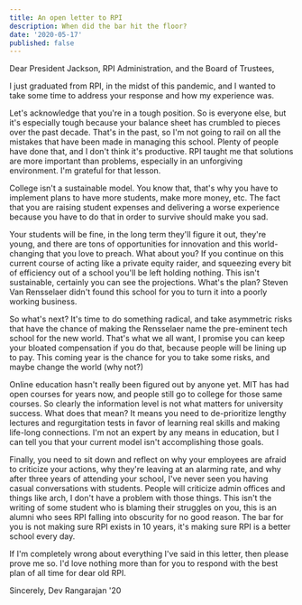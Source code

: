 ```yaml
---
title: An open letter to RPI
description: When did the bar hit the floor?
date: '2020-05-17'
published: false
---
```

Dear President Jackson, RPI Administration, and the Board of Trustees,

I just graduated from RPI, in the midst of this pandemic, and I wanted to take some time to address your response and how my experience was.

Let's acknowledge that you're in a tough position. So is everyone else, but it's especially tough because your balance sheet has crumbled to pieces over the past decade. That's in the past, so I'm not going to rail on all the mistakes that have been made in managing this school. Plenty of people have done that, and I don't think it's productive. RPI taught me that solutions are more important than problems, especially in an unforgiving environment. I'm grateful for that lesson.

College isn't a sustainable model. You know that, that's why you have to implement plans to have more students, make more money, etc.
The fact that you are raising student expenses and delivering a worse experience because you have to do that in order to survive should make you sad. 

Your students will be fine, in the long term they'll figure it out, they're young, and there are tons of opportunities for innovation and this world-changing that you love to preach. What about you? If you continue on this current course of acting like a private equity raider, and squeezing every bit of efficiency out of a school you'll be left holding nothing. This isn't sustainable, certainly you can see the projections. What's the plan? Steven Van Rensselaer didn't found this school for you to turn it into a poorly working business.

So what's next? It's time to do something radical, and take asymmetric risks that have the chance of making the Rensselaer name the pre-eminent tech school for the new world. That's what we all want, I promise you can keep your bloated compensation if you do that, because people will be lining up to pay. This coming year is the chance for you to take some risks, and maybe change the world (why not?)

Online education hasn't really been figured out by anyone yet. MIT has had open courses for years now, and people still go to college for those same courses. So clearly the information level is not what matters for university success. What does that mean? It means you need to de-prioritize lengthy lectures and regurgitation tests in favor of learning real skills and making life-long connections. I'm not an expert by any means in education, but I can tell you that your current model isn't accomplishing those goals. 

Finally, you need to sit down and reflect on why your employees are afraid to criticize your actions, why they're leaving at an alarming rate, and why after three years of attending your school, I've never seen you having casual conversations with students. People will criticize admin offices and things like arch, I don't have a problem with those things. This isn't the writing of some student who is blaming their struggles on you, this is an alumni who sees RPI falling into obscurity for no good reason. The bar for you is not making sure RPI exists in 10 years, it's making sure RPI is a better school every day.

If I'm completely wrong about everything I've said in this letter, then please prove me so. I'd love nothing more than for you to respond with the best plan of all time for dear old RPI.

Sincerely,
Dev Rangarajan '20